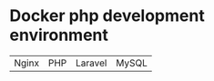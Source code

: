 # Docker php development environment

|       |      |         |       |
| ----  | ---- | ----    | ----  |
| Nginx | PHP  | Laravel | MySQL |
